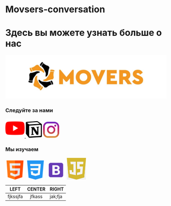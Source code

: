 
# Movsers-conversation
<link rel="stylesheet" href="style.css">
 <h1>Здесь вы можете узнать больше о нас</h1>
<img class="logo" src='img/logo.jpg' width=800px>
<h3>Следуйте за нами</h3>

<a href='https://www.youtube.com/channel/UCXwKhLg1Mi2-DbyORowljqw'> <img src='img/youtube.png' width=60px> </a>
 <a href="https://www.notion.so/MOVERS-da3f54da80ee4df399ed9efe25a78f6b"><img src="img/notion.png" alt="" width=50px></a>
<a href="https://www.instagram.com/movers.kk/"><img src="img/instagram.png" alt="" width="50px"></a>

<h3>Мы изучаем</h3>
<img src='img/html.png' width=60px> 
<img src='img/css-3.png' width=60px>
<img src='img/but.png' width=60px>
<img src='img/js.png' width=60px>

| LEFT | CENTER | RIGHT |
|-------|:--------:|:------|
| fjkssjfa | jfkass | jak;fja |